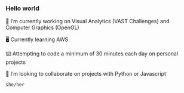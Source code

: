 ### Hello world

🔭 I’m currently working on Visual Analytics (VAST Challenges) and Computer Graphics (OpenGL)

🖥 Currently learning AWS

⌨️️ Attempting to code a minimum of 30 minutes each day on personal projects   

🌻 I’m looking to collaborate on projects with Python or Javascript

`she/her`

